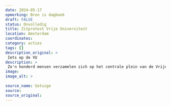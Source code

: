```yaml
---
date: 2024-05-17
opmerking: Bron is dagboek
draft: FALSE
status: Onvolledig
title: Zitprotest Vrije Universiteit
location: Amsterdam
coordinates: 
category: acties
tags: []
description_original: > 
 Iets op de VU
description: > 
 Zo'n honderd mensen verzamelen zich op het centrale plein van de Vrije Universiteit in Amsterdam. Onder hen zijn veel studenten en docenten. Er worden toespraken gegeven en er worden leuzen gescandeerd. 
image: 
image_alt: > 
 
source_name: Getuige
source: 
source_original: 
---
```

